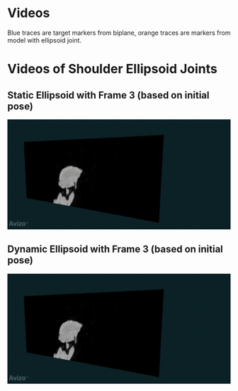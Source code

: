 # Videos
Blue traces are target markers from biplane, orange traces are markers from model with ellipsoid joint.

# Videos of Shoulder Ellipsoid Joints
## Static Ellipsoid with Frame 3 (based on initial pose)
![Video 1](https://github.com/evaherbst/personal_website/blob/main/assets/images/trabecular_segmentation_video_EH_CBA_No3_20W.gif)

## Dynamic Ellipsoid with Frame 3 (based on initial pose)
![Video 2](https://github.com/evaherbst/personal_website/blob/main/assets/images/trabecular_segmentation_video_EH_CBA_No3_20W.gif)
